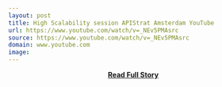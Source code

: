 ```yaml
---
layout: post
title: High Scalability session APIStrat Amsterdam YouTube
url: https://www.youtube.com/watch/v=_NEv5PMAsrc
source: https://www.youtube.com/watch/v=_NEv5PMAsrc
domain: www.youtube.com
image: 
---
```


<p></p>
<center><p><a href="https://www.youtube.com/watch/v=_NEv5PMAsrc" style='padding:25px; font-sze:18px; font-weight: bold;'>Read Full Story</a></p></center>

